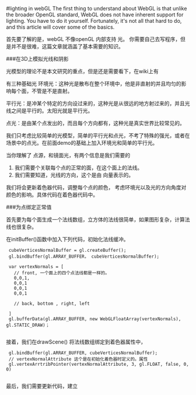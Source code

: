 #lighting in webGL 
The first thing to understand about WebGL is that unlike the broader OpenGL standard, WebGL does not have inherent support for lighting. You have to do it yourself. Fortunately, it's not all that hard to do, and this article will cover some of the basics.

首先要了解的是，webGL 不像openGL 内部支持 光。 你需要自己去写程序，但是并不是很难，这篇文章就涵盖了基本需要的知识。

###在3D上模拟光线和阴影

光模型的理论不是本文研究的重点，但是还是需要看下，在wiki上有

有三种基础光
环境光：这种光是散布在整个环境中，他是非直射的并且均匀的影响每个面，不管是不是直射。

平行光：是冲某个特定的方向设过来的，这种光是从很远的地方射过来的，并且光线之间是平行的。太阳光就是平行光。

点光：是由某个点发出的，而且每个方向都有，这种光是真实世界比较常见的。

我们只考虑比较简单的光模型，简单的平行光和点光，不考了特殊的强光，或者在场景中的点光。在前面demo的基础上加入环境光和简单的平行光。

当你理解了 点源，和镜面光，有两个信息是我们需要的

1. 我们需要个关联每个点的正常的面，在这个面上的法线。
2. 我们需要知道，光线的方向，这个是由 向量表示的。

我们将会更新着色器代码，调整每个点的颜色， 考虑环境光以及光的方向角度对颜色的影响。具体代码在着色器代码中。

###为点绑定正常值

首先要为每个面生成一个法线数组，立方体的法线很简单，如果图形复杂，计算法线也很复杂。

在initBuffer()函数中加入下列代码，初始化法线缓冲。

```
 cubeVerticesNormalBuffer = gl.createBuffer();
 gl.bindBuffer(gl.ARRAY_BUFFER， cubeVerticesNormalBuffer);
 
 var vertexNormals = [
   // front, 一个面上的四个点法线都是一样的。
   0,0,1,
   0,0,1
   0,0,1
   0,0,1
   
   // back, bottom , right, left
 
 ]
 gl.bufferData(gl.ARRAY_BUFFER, new WebGLFloatArray(vertexNormals), gl.STATIC_DRAW)；
 
```
接着，我们在drawScene() 将法线数组绑定到着色器属性中，

```
 gl.bindBuffer(gl.ARRAY_BUFFER, cubeVerticesNormalBuffer);
 // vertexNormalAttribute 这个是在初始化着色器时定义的。属性
 gl.vertexArrtribPointer(vertexNormalAttribute, 3, gl.FLOAT, false, 0, 0)
 
```
最后，我们需要更新代码，建立
























